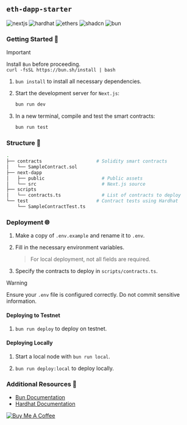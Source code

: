 ## `eth-dapp-starter`

![nextjs][nextjs] ![hardhat][hardhat] ![ethers][ethers] ![shadcn][shadcn] ![bun][bun]

### Getting Started 🚀

> [!IMPORTANT]
> Install `Bun` before proceeding. <br> `curl -fsSL https://bun.sh/install | bash`

1. `bun install` to install all necessary dependencies.

2. Start the development server for `Next.js`:
    ```bash
    bun run dev
    ```

3. In a new terminal, compile and test the smart contracts:
    ```bash
    bun run test
    ```

### Structure 🌴

```bash
.
├── contracts                    # Solidity smart contracts
│   └── SampleContract.sol
├── next-dapp
│   ├── public                     # Public assets
│   └── src                        # Next.js source
├── scripts
│   └── contracts.ts               # List of contracts to deploy
└── test                         # Contract tests using Hardhat
    └── SampleContractTest.ts
```

### Deployment 🌐

1. Make a copy of `.env.example` and rename it to `.env`.

2. Fill in the necessary environment variables.
    > For local deployment, not all fields are required.

2. Specify the contracts to deploy in `scripts/contracts.ts`.

> [!WARNING]
> Ensure your `.env` file is configured correctly. Do not commit sensitive information.

#### Deploying to Testnet

1. `bun run deploy` to deploy on testnet.

#### Deploying Locally

1. Start a local node with `bun run local`.

2. `bun run deploy:local` to deploy locally.

### Additional Resources 📃

- [Bun Documentation](https://bun.sh/docs)
- [Hardhat Documentation](https://hardhat.org/getting-started/)

[![Buy Me A Coffee][coffee]](https://buymeacoffee.com/eesuhn)

<!-- Badges -->
[nextjs]: https://img.shields.io/badge/Next.js-000000?style=for-the-badge&logo=next.js&logoColor=white
[hardhat]: https://img.shields.io/badge/Hardhat-f0d614?style=for-the-badge&logo=hardhat&logoColor=white
[ethers]: https://img.shields.io/badge/ethers.js-6651FF?style=for-the-badge&logo=ethereum&logoColor=white
[shadcn]: https://img.shields.io/badge/shadcn/ui-000000?style=for-the-badge&logo=shadcn/ui&logoColor=white
[bun]: https://img.shields.io/badge/Bun-000?logo=bun&logoColor=fff&style=for-the-badge
[coffee]: https://img.shields.io/badge/Buy%20Me%20A%20Coffee-FF813F?style=for-the-badge&logo=buy-me-a-coffee&logoColor=white
